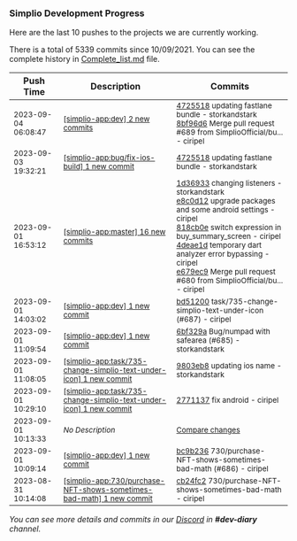
### Simplio Development Progress

Here are the last 10 pushes to the projects we are currently working.

There is a total of 5339 commits since 10/09/2021. You can see the complete history in
 [Complete_list.md](Complete_list.md) file.

| Push Time | Description | Commits |
| --- | --- | --- |
| <sub>2023-09-04 06:08:47</sub> | <sub>[[simplio-app:dev] 2 new commits](https://github.com/SimplioOfficial/simplio-app/compare/bd5120031dc7...8bf96d6834e8)</sub> | <sub>[4725518](https://github.com/SimplioOfficial/simplio-app/commit/47255180faa624e147de0d113f92a699b6b792ca) updating fastlane bundle - storkandstark<br>[8bf96d6](https://github.com/SimplioOfficial/simplio-app/commit/8bf96d6834e8680ddae638974d3c50ddd067f123) Merge pull request #689 from SimplioOfficial/bu... - ciripel</sub> |
| <sub>2023-09-03 19:32:21</sub> | <sub>[[simplio-app:bug/fix-ios-build] 1 new commit](https://github.com/SimplioOfficial/simplio-app/commit/47255180faa624e147de0d113f92a699b6b792ca)</sub> | <sub>[4725518](https://github.com/SimplioOfficial/simplio-app/commit/47255180faa624e147de0d113f92a699b6b792ca) updating fastlane bundle - storkandstark</sub> |
| <sub>2023-09-01 16:53:12</sub> | <sub>[[simplio-app:master] 16 new commits](https://github.com/SimplioOfficial/simplio-app/compare/b2df00a124b0...4cada2c86d76)</sub> | <sub>[1d36933](https://github.com/SimplioOfficial/simplio-app/commit/1d369332768349a028b826600ac73de7c7727180) changing listeners - storkandstark<br>[e8c0d12](https://github.com/SimplioOfficial/simplio-app/commit/e8c0d122d8d5f0f69ad7b047dc5eeca8dd196fce) upgrade packages and some android settings - ciripel<br>[818cb0e](https://github.com/SimplioOfficial/simplio-app/commit/818cb0ef115ad324e159fe65b3896152acb128b9) switch expression in buy_summary_screen - ciripel<br>[4deae1d](https://github.com/SimplioOfficial/simplio-app/commit/4deae1d9ae3fd675d05e6a2b07c9782a83ea53dd) temporary dart analyzer error bypassing - ciripel<br>[e679ec9](https://github.com/SimplioOfficial/simplio-app/commit/e679ec964b95eff5b0642e831f92e7fac217c00f) Merge pull request #680 from SimplioOfficial/bu... - ciripel</sub> |
| <sub>2023-09-01 14:03:02</sub> | <sub>[[simplio-app:dev] 1 new commit](https://github.com/SimplioOfficial/simplio-app/commit/bd5120031dc74d61ef3f5b36bce6031e62f2b4ab)</sub> | <sub>[bd51200](https://github.com/SimplioOfficial/simplio-app/commit/bd5120031dc74d61ef3f5b36bce6031e62f2b4ab) task/735-change-simplio-text-under-icon (#687) - ciripel</sub> |
| <sub>2023-09-01 11:09:54</sub> | <sub>[[simplio-app:dev] 1 new commit](https://github.com/SimplioOfficial/simplio-app/commit/6bf329a81d6b135b816b8ef674004f44eaff5b1a)</sub> | <sub>[6bf329a](https://github.com/SimplioOfficial/simplio-app/commit/6bf329a81d6b135b816b8ef674004f44eaff5b1a) Bug/numpad with safearea (#685) - storkandstark</sub> |
| <sub>2023-09-01 11:08:05</sub> | <sub>[[simplio-app:task/735-change-simplio-text-under-icon] 1 new commit](https://github.com/SimplioOfficial/simplio-app/commit/9803eb88d775106475dbd4afe1c3b0572ef020e4)</sub> | <sub>[9803eb8](https://github.com/SimplioOfficial/simplio-app/commit/9803eb88d775106475dbd4afe1c3b0572ef020e4) updating ios name - storkandstark</sub> |
| <sub>2023-09-01 10:29:10</sub> | <sub>[[simplio-app:task/735-change-simplio-text-under-icon] 1 new commit](https://github.com/SimplioOfficial/simplio-app/commit/277113734e3a55cdc74626c0dc1075bada21ea41)</sub> | <sub>[2771137](https://github.com/SimplioOfficial/simplio-app/commit/277113734e3a55cdc74626c0dc1075bada21ea41) fix android - ciripel</sub> |
| <sub>2023-09-01 10:13:33</sub> | <sub>_No Description_</sub> | <sub>[Compare changes](https://github.com/SimplioOfficial/simplio-app/compare/e045604dbdcc...7af6b93431c9)</sub> |
| <sub>2023-09-01 10:09:14</sub> | <sub>[[simplio-app:dev] 1 new commit](https://github.com/SimplioOfficial/simplio-app/commit/bc9b23632cf462fdee256c10fc31de18c8beae66)</sub> | <sub>[bc9b236](https://github.com/SimplioOfficial/simplio-app/commit/bc9b23632cf462fdee256c10fc31de18c8beae66) 730/purchase-NFT-shows-sometimes-bad-math (#686) - ciripel</sub> |
| <sub>2023-08-31 10:14:08</sub> | <sub>[[simplio-app:730/purchase-NFT-shows-sometimes-bad-math] 1 new commit](https://github.com/SimplioOfficial/simplio-app/commit/cb24fc2983317896ad2e5ed4b53ad7c5d9564fd8)</sub> | <sub>[cb24fc2](https://github.com/SimplioOfficial/simplio-app/commit/cb24fc2983317896ad2e5ed4b53ad7c5d9564fd8) 730/purchase-NFT-shows-sometimes-bad-math - ciripel</sub> |

_You can see more details and commits in our [Discord](https://discord.gg/aKhjuwZmdP) in **#dev-diary** channel._

